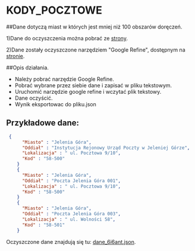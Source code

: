KODY_POCZTOWE
=============

##Dane dotyczą miast w których jest mniej niż 100 obszarów doręczeń.

1)Dane do oczyszczenia można pobrać ze [strony](http://pl.wikisource.org/wiki/Lista_kod%C3%B3w_pocztowych_w_Polsce/%C5%9Arednie_miasta). 

2)Dane zostały oczyszczone narzędziem  "Google Refine", dostępnym na [stronie](https://code.google.com/p/google-refine/).

##Opis działania.

- Należy pobrać narzędzie Google Refine. 
- Pobrać wybrane przez siebie dane i zapisać w pliku tekstowym. 
- Uruchomić narzędzie google refine i wczytać plik tekstowy. 
- Dane oczyścić.
- Wynik eksportowac do pliku.json


## Przykładowe dane:
```json
 {
      "Miasto" : "Jelenia Góra",
      "Oddiał" : "Instytucja Rejonowy Urząd Poczty w Jeleniej Górze",
      "Lokalizacja" : " ul. Pocztowa 9/10",
      "Kod" : "58-500"
    }
    {
      "Miasto" : "Jelenia Góra",
      "Oddiał" : "Poczta Jelenia Góra 001",
      "Lokalizacja" : " ul. Pocztowa 9/10",
      "Kod" : "58-500"
    }
    {
      "Miasto" : "Jelenia Góra",
      "Oddiał" : "Poczta Jelenia Góra 003",
      "Lokalizacja" : " ul. Wolności 58",
      "Kod" : "58-501"
    }
```

Oczyszczone dane znajdują się tu: [dane_6i6ant.json](/data/json/dane_6i6ant.json).
